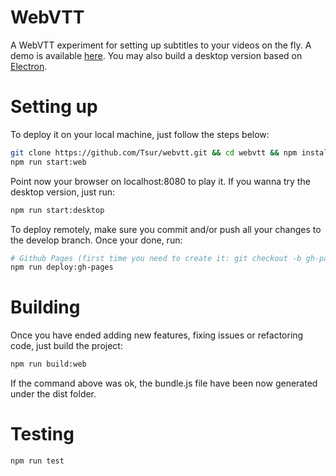 # WebVTT 

A WebVTT experiment for setting up subtitles to your videos on the fly. A demo is available [here](http://tsur.github.io/webvtt). You may also build a desktop version based on [Electron](https://github.com/atom/electron).

# Setting up

To deploy it on your local machine, just follow the steps below:

```bash
git clone https://github.com/Tsur/webvtt.git && cd webvtt && npm install
npm run start:web
```
Point now your browser on localhost:8080 to play it. If you wanna try the desktop version, just run:

```bash
npm run start:desktop
```

To deploy remotely, make sure you commit and/or push all your changes to the develop branch. Once your done, run:

```bash
# Github Pages (first time you need to create it: git checkout -b gh-pages develop)
npm run deploy:gh-pages
```

# Building

Once you have ended adding new features, fixing issues or refactoring code, just build the project:

```bash
npm run build:web
```

If the command above was ok, the bundle.js file have been now generated under the dist folder.

# Testing

```bash
npm run test
```
